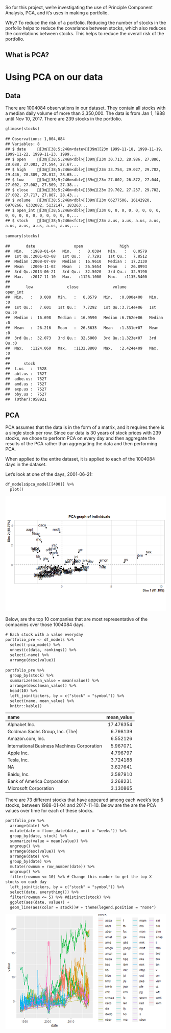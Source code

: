 So for this project, we’re investigating the use of Principle Component
Analysis, PCA, and it’s uses in making a portfolio.

Why? To reduce the risk of a portfolio. Reducing the number of stocks in
the porfolio helps to reduce the covariance between stocks, which also
reduces the correlations between stocks. This helps to reduce the
overall risk of the portfolio.

What is PCA?
------------

Using PCA on our data
=====================

Data
----

There are 1004084 observations in our dataset. They contain all stocks
with a median daily volume of more than 3,350,000. The data is from Jan
1, 1988 until Nov 10, 2017. There are 239 stocks in the portfolio.

    glimpse(stocks)

    ## Observations: 1,004,084
    ## Variables: 8
    ## $ date     [3m[38;5;246m<date>[39m[23m 1999-11-18, 1999-11-19, 1999-11-22, 1999-11-23, 1999...
    ## $ open     [3m[38;5;246m<dbl>[39m[23m 30.713, 28.986, 27.886, 28.688, 27.083, 27.594, 27.67...
    ## $ high     [3m[38;5;246m<dbl>[39m[23m 33.754, 29.027, 29.702, 29.446, 28.309, 28.012, 28.65...
    ## $ low      [3m[38;5;246m<dbl>[39m[23m 27.002, 26.872, 27.044, 27.002, 27.002, 27.509, 27.38...
    ## $ close    [3m[38;5;246m<dbl>[39m[23m 29.702, 27.257, 29.702, 27.002, 27.717, 27.807, 28.43...
    ## $ volume   [3m[38;5;246m<dbl>[39m[23m 66277506, 16142920, 6970266, 6332082, 5132147, 183263...
    ## $ open_int [3m[38;5;246m<dbl>[39m[23m 0, 0, 0, 0, 0, 0, 0, 0, 0, 0, 0, 0, 0, 0, 0, 0, 0, 0,...
    ## $ stock    [3m[38;5;246m<fct>[39m[23m a.us, a.us, a.us, a.us, a.us, a.us, a.us, a.us, a.us,...

    summary(stocks) 

    ##       date                 open                high          
    ##  Min.   :1988-01-04   Min.   :   0.0384   Min.   :   0.0579  
    ##  1st Qu.:2001-03-08   1st Qu.:   7.7291   1st Qu.:   7.8512  
    ##  Median :2008-07-09   Median :  16.9610   Median :  17.2130  
    ##  Mean   :2006-11-02   Mean   :  26.5654   Mean   :  26.8993  
    ##  3rd Qu.:2013-06-21   3rd Qu.:  32.5020   3rd Qu.:  32.9190  
    ##  Max.   :2017-11-10   Max.   :1126.1000   Max.   :1135.5400  
    ##                                                              
    ##       low               close               volume             open_int
    ##  Min.   :   0.000   Min.   :   0.0579   Min.   :0.000e+00   Min.   :0  
    ##  1st Qu.:   7.601   1st Qu.:   7.7292   1st Qu.:3.714e+06   1st Qu.:0  
    ##  Median :  16.698   Median :  16.9590   Median :6.762e+06   Median :0  
    ##  Mean   :  26.216   Mean   :  26.5635   Mean   :1.331e+07   Mean   :0  
    ##  3rd Qu.:  32.073   3rd Qu.:  32.5000   3rd Qu.:1.323e+07   3rd Qu.:0  
    ##  Max.   :1124.060   Max.   :1132.8800   Max.   :2.424e+09   Max.   :0  
    ##                                                                        
    ##      stock       
    ##  t.us   :  7528  
    ##  abt.us :  7527  
    ##  adbe.us:  7527  
    ##  amd.us :  7527  
    ##  axp.us :  7527  
    ##  bby.us :  7527  
    ##  (Other):958921

PCA
---

PCA assumes that the data is in the form of a matrix, and it requires
there is a single stock per row. Since our data is 30 years of stock
prices with 239 stocks, we chose to perform PCA on every day and then
aggregate the results of the PCA rather than aggregating the data and
then performing PCA.

When applied to the entire dataset, it is applied to each of the 1004084
days in the dataset.

Let’s look at one of the days, 2001-06-21:

    df_models$pca_model[[400]] %>% 
      plot()

![](eda_files/figure-markdown_strict/unnamed-chunk-2-1.png)

Below, are the top 10 companies that are most representative of the
companies over those 1004084 days.

    # Each stock with a value everyday 
    portfolio_pre <- df_models %>% 
      select(-pca_model) %>% 
      unnest(c(data, rankings)) %>% 
      select(-name) %>% 
      arrange(desc(value))

    portfolio_pre %>% 
      group_by(stock) %>% 
      summarize(mean_value = mean(value)) %>% 
      arrange(desc(mean_value)) %>% 
      head(10) %>% 
      left_join(tickers, by = c("stock" = "symbol")) %>% 
      select(name, mean_value) %>% 
      knitr::kable()

<table>
<thead>
<tr class="header">
<th style="text-align: left;">name</th>
<th style="text-align: right;">mean_value</th>
</tr>
</thead>
<tbody>
<tr class="odd">
<td style="text-align: left;">Alphabet Inc.</td>
<td style="text-align: right;">17.476354</td>
</tr>
<tr class="even">
<td style="text-align: left;">Goldman Sachs Group, Inc. (The)</td>
<td style="text-align: right;">6.798139</td>
</tr>
<tr class="odd">
<td style="text-align: left;">Amazon.com, Inc.</td>
<td style="text-align: right;">6.552126</td>
</tr>
<tr class="even">
<td style="text-align: left;">International Business Machines Corporation</td>
<td style="text-align: right;">5.967071</td>
</tr>
<tr class="odd">
<td style="text-align: left;">Apple Inc.</td>
<td style="text-align: right;">4.796797</td>
</tr>
<tr class="even">
<td style="text-align: left;">Tesla, Inc.</td>
<td style="text-align: right;">3.724188</td>
</tr>
<tr class="odd">
<td style="text-align: left;">NA</td>
<td style="text-align: right;">3.627641</td>
</tr>
<tr class="even">
<td style="text-align: left;">Baidu, Inc.</td>
<td style="text-align: right;">3.587910</td>
</tr>
<tr class="odd">
<td style="text-align: left;">Bank of America Corporation</td>
<td style="text-align: right;">3.268231</td>
</tr>
<tr class="even">
<td style="text-align: left;">Microsoft Corporation</td>
<td style="text-align: right;">3.130865</td>
</tr>
</tbody>
</table>

There are 73 different stocks that have appeared among each week’s top 5
stocks, between 1988-01-04 and 2017-11-10. Below are the are the PCA
values over time for each of these stocks.

    portfolio_pre %>% 
      arrange(date) %>% 
      mutate(date = floor_date(date, unit = "weeks")) %>%
      group_by(date, stock) %>% 
      summarize(value = mean(value)) %>% 
      ungroup() %>% 
      arrange(desc(value)) %>% 
      arrange(date) %>% 
      group_by(date) %>% 
      mutate(rownum = row_number(date)) %>% 
      ungroup() %>% 
      filter(rownum <= 10) %>% # Change this number to get the top X stocks on each day
      left_join(tickers, by = c("stock" = "symbol")) %>% 
      select(date, everything()) %>% 
      filter(rownum <= 5) %>% #distinct(stock) %>%  
      ggplot(aes(date, value)) + 
      geom_line(aes(color = stock))# + theme(legend.position = "none")

![](eda_files/figure-markdown_strict/unnamed-chunk-4-1.png)
